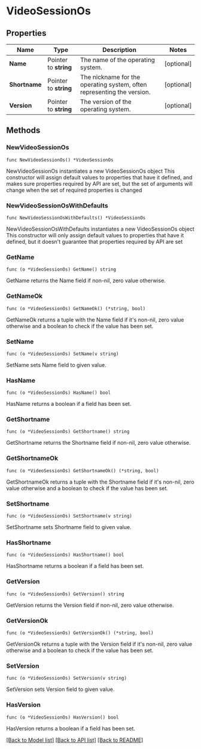 # VideoSessionOs

## Properties

Name | Type | Description | Notes
------------ | ------------- | ------------- | -------------
**Name** | Pointer to **string** | The name of the operating system. | [optional] 
**Shortname** | Pointer to **string** | The nickname for the operating system, often representing the version. | [optional] 
**Version** | Pointer to **string** | The version of the operating system. | [optional] 

## Methods

### NewVideoSessionOs

`func NewVideoSessionOs() *VideoSessionOs`

NewVideoSessionOs instantiates a new VideoSessionOs object
This constructor will assign default values to properties that have it defined,
and makes sure properties required by API are set, but the set of arguments
will change when the set of required properties is changed

### NewVideoSessionOsWithDefaults

`func NewVideoSessionOsWithDefaults() *VideoSessionOs`

NewVideoSessionOsWithDefaults instantiates a new VideoSessionOs object
This constructor will only assign default values to properties that have it defined,
but it doesn't guarantee that properties required by API are set

### GetName

`func (o *VideoSessionOs) GetName() string`

GetName returns the Name field if non-nil, zero value otherwise.

### GetNameOk

`func (o *VideoSessionOs) GetNameOk() (*string, bool)`

GetNameOk returns a tuple with the Name field if it's non-nil, zero value otherwise
and a boolean to check if the value has been set.

### SetName

`func (o *VideoSessionOs) SetName(v string)`

SetName sets Name field to given value.

### HasName

`func (o *VideoSessionOs) HasName() bool`

HasName returns a boolean if a field has been set.

### GetShortname

`func (o *VideoSessionOs) GetShortname() string`

GetShortname returns the Shortname field if non-nil, zero value otherwise.

### GetShortnameOk

`func (o *VideoSessionOs) GetShortnameOk() (*string, bool)`

GetShortnameOk returns a tuple with the Shortname field if it's non-nil, zero value otherwise
and a boolean to check if the value has been set.

### SetShortname

`func (o *VideoSessionOs) SetShortname(v string)`

SetShortname sets Shortname field to given value.

### HasShortname

`func (o *VideoSessionOs) HasShortname() bool`

HasShortname returns a boolean if a field has been set.

### GetVersion

`func (o *VideoSessionOs) GetVersion() string`

GetVersion returns the Version field if non-nil, zero value otherwise.

### GetVersionOk

`func (o *VideoSessionOs) GetVersionOk() (*string, bool)`

GetVersionOk returns a tuple with the Version field if it's non-nil, zero value otherwise
and a boolean to check if the value has been set.

### SetVersion

`func (o *VideoSessionOs) SetVersion(v string)`

SetVersion sets Version field to given value.

### HasVersion

`func (o *VideoSessionOs) HasVersion() bool`

HasVersion returns a boolean if a field has been set.


[[Back to Model list]](../README.md#documentation-for-models) [[Back to API list]](../README.md#documentation-for-api-endpoints) [[Back to README]](../README.md)


